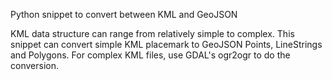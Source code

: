 Python snippet to convert between KML and GeoJSON

KML data structure can range from relatively simple to complex. This snippet can convert simple KML placemark to GeoJSON Points, LineStrings and Polygons. For complex KML files, use GDAL's ogr2ogr to do the conversion.
